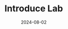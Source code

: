 ---
weight: 1
layout: "docs"
url: "/about"
title: "Introduce Lab"
date: 2024-08-02
draft: false
image: "/imgs/skku_bg.jpg"
categories: ["News"]
tags: ["Introduce", "Welcome"]
disableComment: true
description: |-
    반짝이는 작은 별들이 모여 광활하고 아름다운 은하수를 이루듯, 흩어진 데이터들을 수집분석하여 사회혁신적인 연구결과를 도출해내고자 하는 연구자들이 모인 이곳은 솜씨 데이터랩입니다.
---